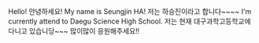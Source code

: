 Hello! 안녕하세요!
My name is Seungjin HA!
저는 하승진이라고 합니다~~~~
I'm currently attend to Daegu Science High School.
저는 현재 대구과학고등학교에 다니고 있습니당~~~
많이많이 응원해주세요!!
